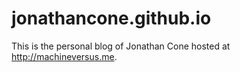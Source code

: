 # jonathancone.github.io

This is the personal blog of Jonathan Cone hosted at http://machineversus.me.

